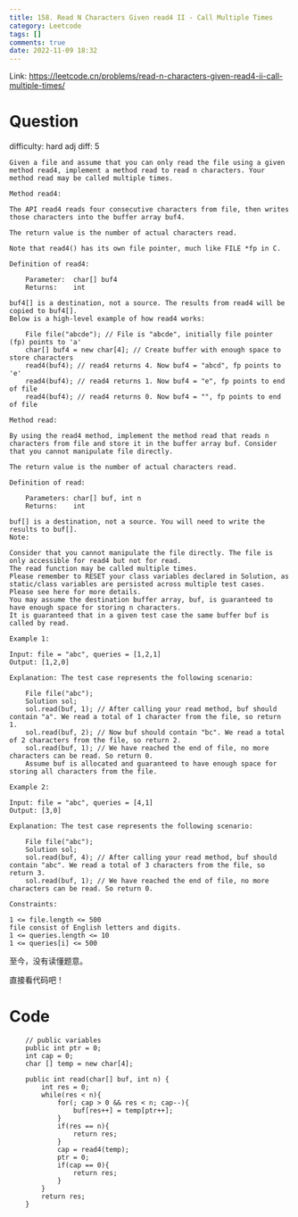 ```yaml
---
title: 158. Read N Characters Given read4 II - Call Multiple Times
category: Leetcode
tags: []
comments: true
date: 2022-11-09 18:32
---
```




Link: https://leetcode.cn/problems/read-n-characters-given-read4-ii-call-multiple-times/

# Question

difficulty: hard
adj diff: 5

    Given a file and assume that you can only read the file using a given method read4, implement a method read to read n characters. Your method read may be called multiple times.

    Method read4:

    The API read4 reads four consecutive characters from file, then writes those characters into the buffer array buf4.

    The return value is the number of actual characters read.

    Note that read4() has its own file pointer, much like FILE *fp in C.

    Definition of read4:

    	Parameter:  char[] buf4
    	Returns:    int

    buf4[] is a destination, not a source. The results from read4 will be copied to buf4[].
    Below is a high-level example of how read4 works:

        File file("abcde"); // File is "abcde", initially file pointer (fp) points to 'a'
        char[] buf4 = new char[4]; // Create buffer with enough space to store characters
        read4(buf4); // read4 returns 4. Now buf4 = "abcd", fp points to 'e'
        read4(buf4); // read4 returns 1. Now buf4 = "e", fp points to end of file
        read4(buf4); // read4 returns 0. Now buf4 = "", fp points to end of file

    Method read:

    By using the read4 method, implement the method read that reads n characters from file and store it in the buffer array buf. Consider that you cannot manipulate file directly.

    The return value is the number of actual characters read.

    Definition of read:

    	Parameters:	char[] buf, int n
    	Returns:	int

    buf[] is a destination, not a source. You will need to write the results to buf[].
    Note:

    Consider that you cannot manipulate the file directly. The file is only accessible for read4 but not for read.
    The read function may be called multiple times.
    Please remember to RESET your class variables declared in Solution, as static/class variables are persisted across multiple test cases. Please see here for more details.
    You may assume the destination buffer array, buf, is guaranteed to have enough space for storing n characters.
    It is guaranteed that in a given test case the same buffer buf is called by read.

    Example 1:

    Input: file = "abc", queries = [1,2,1]
    Output: [1,2,0]

    Explanation: The test case represents the following scenario:

        File file("abc");
        Solution sol;
        sol.read(buf, 1); // After calling your read method, buf should contain "a". We read a total of 1 character from the file, so return 1.
        sol.read(buf, 2); // Now buf should contain "bc". We read a total of 2 characters from the file, so return 2.
        sol.read(buf, 1); // We have reached the end of file, no more characters can be read. So return 0.
        Assume buf is allocated and guaranteed to have enough space for storing all characters from the file.

    Example 2:

    Input: file = "abc", queries = [4,1]
    Output: [3,0]

    Explanation: The test case represents the following scenario:

        File file("abc");
        Solution sol;
        sol.read(buf, 4); // After calling your read method, buf should contain "abc". We read a total of 3 characters from the file, so return 3.
        sol.read(buf, 1); // We have reached the end of file, no more characters can be read. So return 0.

    Constraints:

    1 <= file.length <= 500
    file consist of English letters and digits.
    1 <= queries.length <= 10
    1 <= queries[i] <= 500

至今，没有读懂题意。

直接看代码吧！

# Code

```
    // public variables
    public int ptr = 0;
    int cap = 0;
    char [] temp = new char[4];

    public int read(char[] buf, int n) {
        int res = 0;
        while(res < n){
            for(; cap > 0 && res < n; cap--){
                buf[res++] = temp[ptr++];
            }
            if(res == n){
                return res;
            }
            cap = read4(temp);
            ptr = 0;
            if(cap == 0){
                return res;
            }
        }
        return res;
    }
```
